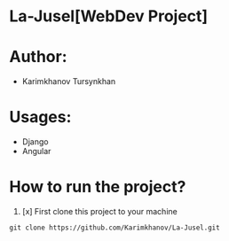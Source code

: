 # La-Jusel[WebDev Project]

# Author: 
+ Karimkhanov Tursynkhan

# Usages:
+ Django
+ Angular

# How to run the project?

1. [x] First clone this project to your machine
```
git clone https://github.com/Karimkhanov/La-Jusel.git
```
   
